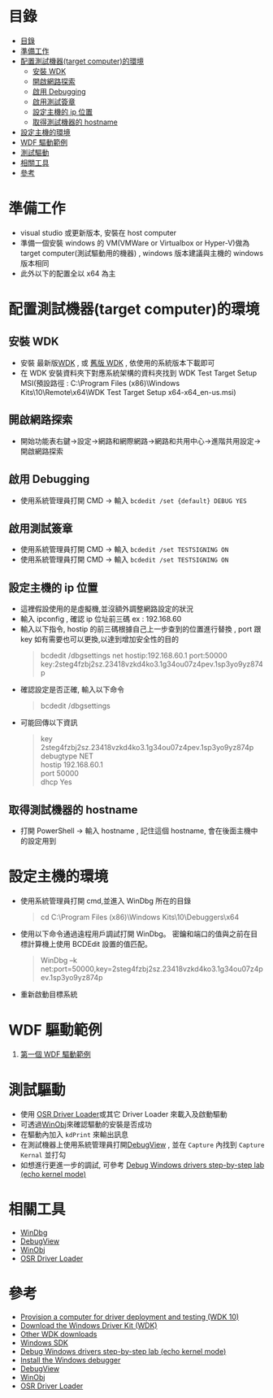 # 目錄

- [目錄](#目錄)
- [準備工作](#準備工作)
- [配置測試機器(target computer)的環境](#配置測試機器target-computer的環境)
  - [安裝 WDK](#安裝-wdk)
  - [開啟網路探索](#開啟網路探索)
  - [啟用 Debugging](#啟用-debugging)
  - [啟用測試簽章](#啟用測試簽章)
  - [設定主機的 ip 位置](#設定主機的-ip-位置)
  - [取得測試機器的 hostname](#取得測試機器的-hostname)
- [設定主機的環境](#設定主機的環境)
- [WDF 驅動範例](#wdf-驅動範例)
- [測試驅動](#測試驅動)
- [相關工具](#相關工具)
- [參考](#參考)

# 準備工作

- visual studio 或更新版本, 安裝在 host computer
- 準備一個安裝 windows 的 VM(VMWare or Virtualbox or Hyper-V)做為 target computer(測試驅動用的機器) , windows 版本建議與主機的 windows 版本相同
- 此外以下的配置全以 x64 為主

# 配置測試機器(target computer)的環境

## 安裝 WDK

- 安裝 最新版[WDK](https://learn.microsoft.com/en-us/windows-hardware/drivers/download-the-wdk) , 或 [舊版 WDK](https://learn.microsoft.com/en-us/windows-hardware/drivers/other-wdk-downloads) , 依使用的系統版本下載即可
- 在 WDK 安裝資料夾下對應系統架構的資料夾找到 WDK Test Target Setup MSI(預設路徑 : C:\Program Files (x86)\Windows Kits\10\Remote\x64\WDK Test Target Setup x64-x64_en-us.msi)

## 開啟網路探索

- 開始功能表右鍵->設定->網路和網際網路->網路和共用中心->進階共用設定->開啟網路探索

## 啟用 Debugging

- 使用系統管理員打開 CMD -> 輸入 `bcdedit /set {default} DEBUG YES`

## 啟用測試簽章

- 使用系統管理員打開 CMD -> 輸入 `bcdedit /set TESTSIGNING ON `
- 使用系統管理員打開 CMD -> 輸入 `bcdedit /set TESTSIGNING ON `

## 設定主機的 ip 位置

- 這裡假設使用的是虛擬機,並沒額外調整網路設定的狀況
- 輸入 ipconfig , 確認 ip 位址前三碼 ex : 192.168.60
- 輸入以下指令, hostip 的前三碼根據自己上一步查到的位置進行替換 , port 跟 key 如有需要也可以更換,以達到增加安全性的目的
  > bcdedit /dbgsettings net hostip:192.168.60.1 port:50000 key:2steg4fzbj2sz.23418vzkd4ko3.1g34ou07z4pev.1sp3yo9yz874p
- 確認設定是否正確, 輸入以下命令
  > bcdedit /dbgsettings
- 可能回傳以下資訊
  > key 2steg4fzbj2sz.23418vzkd4ko3.1g34ou07z4pev.1sp3yo9yz874p  
  > debugtype NET  
  > hostip 192.168.60.1  
  > port 50000  
  > dhcp Yes

## 取得測試機器的 hostname

- 打開 PowerShell -> 輸入 hostname , 記住這個 hostname, 會在後面主機中的設定用到

# 設定主機的環境

- 使用系統管理員打開 cmd,並進入 WinDbg 所在的目錄
  > cd C:\Program Files (x86)\Windows Kits\10\Debuggers\x64
- 使用以下命令通過遠程用戶調試打開 WinDbg。 密鑰和端口的值與之前在目標計算機上使用 BCDEdit 設置的值匹配。
  > WinDbg –k net:port=50000,key=2steg4fzbj2sz.23418vzkd4ko3.1g34ou07z4pev.1sp3yo9yz874p
- 重新啟動目標系統

# WDF 驅動範例

1. [第一個 WDF 驅動範例](FirstExample/FirstExample.md)

# 測試驅動

- 使用 [OSR Driver Loader](https://www.osronline.com/article.cfm%5earticle=157.htm)或其它 Driver Loader 來載入及啟動驅動
- 可透過[WinObj](https://learn.microsoft.com/en-us/sysinternals/downloads/winobj)來確認驅動的安裝是否成功
- 在驅動內加入 `kdPrint` 來輸出訊息
- 在測試機器上使用系統管理員打開[DebugView](https://learn.microsoft.com/zh-tw/sysinternals/downloads/debugview) , 並在 `Capture` 內找到 `Capture Kernal` 並打勾
- 如想進行更進一步的調試, 可參考 [Debug Windows drivers step-by-step lab (echo kernel mode)](https://learn.microsoft.com/en-us/windows-hardware/drivers/debugger/debug-universal-drivers---step-by-step-lab--echo-kernel-mode-)

# 相關工具

- [WinDbg](https://learn.microsoft.com/en-us/windows-hardware/drivers/debugger/)
- [DebugView](https://learn.microsoft.com/en-us/sysinternals/downloads/debugview)
- [WinObj](https://learn.microsoft.com/en-us/sysinternals/downloads/winobj)
- [OSR Driver Loader](https://www.osronline.com/article.cfm%5earticle=157.htm)

# 參考

- [Provision a computer for driver deployment and testing (WDK 10)](https://learn.microsoft.com/en-us/windows-hardware/drivers/gettingstarted/provision-a-target-computer-wdk-8-1)
- [Download the Windows Driver Kit (WDK)](https://learn.microsoft.com/en-us/windows-hardware/drivers/download-the-wdk)
- [Other WDK downloads](https://learn.microsoft.com/en-us/windows-hardware/drivers/other-wdk-downloads)
- [Windows SDK](https://developer.microsoft.com/en-us/windows/downloads/windows-sdk/)
- [Debug Windows drivers step-by-step lab (echo kernel mode)](https://learn.microsoft.com/en-us/windows-hardware/drivers/debugger/debug-universal-drivers---step-by-step-lab--echo-kernel-mode-)
- [Install the Windows debugger](https://learn.microsoft.com/en-us/windows-hardware/drivers/debugger/)
- [DebugView](https://learn.microsoft.com/en-us/sysinternals/downloads/debugview)
- [WinObj](https://learn.microsoft.com/en-us/sysinternals/downloads/winobj)
- [OSR Driver Loader](https://www.osronline.com/article.cfm%5earticle=157.htm)
